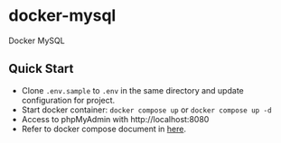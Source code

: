 # docker-mysql
Docker MySQL

## Quick Start

- Clone `.env.sample` to `.env` in the same directory and update configuration for project.
- Start docker container: `docker compose up` or `docker compose up -d`
- Access to phpMyAdmin with http://localhost:8080
- Refer to docker compose document in [here](https://docs.docker.com/compose/overview/#compose-documentation).
